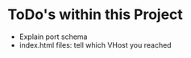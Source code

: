 # ToDo's within this Project

   * Explain port schema
   * index.html files: tell which VHost you reached
